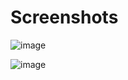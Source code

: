 
# Screenshots
![image](https://github.com/user-attachments/assets/b49a54e0-4c16-4ea4-8131-9890e668ac7b)

![image](https://github.com/user-attachments/assets/9ccef550-9a3c-46fd-a14e-94a02cd65bcd)

